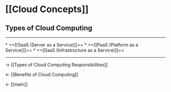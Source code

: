 # [[Cloud Concepts]]
## Types of Cloud Computing

<hr>
* ==[[SaaS (Server as a Service)]]==
* ==[[PaaS (Platform as a Service)]]==
* ==[[IaaS (Infrastructure as a Service)]]==
 <hr>



-> [[Types of Cloud Computing Responsibilities]]

<- [[Benefits of Cloud Computing]]

<- [[main]]
